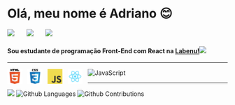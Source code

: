 # Olá, meu nome é Adriano :blush:

<a href="https://www.linkedin.com/in/adriano-p-de-araujo-0776ab19b/"><img src="https://64.media.tumblr.com/482803d41ac72337df99a6292b297f80/a4155e539c03dfb6-8b/s75x75_c1/1919ccf70f6db5955fc0d14f121b0a31be32753f.png" width="30"></a>
 &nbsp; &nbsp; &nbsp;
<a href="https://codepen.io/araujo6_6"><img src="https://www.flaticon.com/svg/static/icons/svg/2111/2111351.svg" width="30"></a> &nbsp; &nbsp; &nbsp;
<a href="https://repl.it/@Araujocoding"><img src="https://upload.wikimedia.org/wikipedia/commons/thumb/b/b2/Repl.it_logo.svg/1200px-Repl.it_logo.svg.png" width="40"></a>

#### Sou estudante de programação Front-End com React na [Labenu!](https://www.labenu.com.br/)<img src="https://uploads-ssl.webflow.com/5e790d30d198385b09366d8f/5efbb5055f2478ba2bc322d0_icone_gif.gif" width="28"> 

<hr>
<img align="left" style="padding-right: 12px" alt="HTML" width="34px" src="https://github.com/github/explore/blob/master/topics/html/html.png" />
      <img align="left" style="padding-right: 12px" alt="CSS" width="34px" src="https://github.com/github/explore/blob/master/topics/css/css.png" />
      <img align="left" style="padding-right: 12px" alt="JavaScript" width="34px" src="https://github.com/github/explore/raw/master/topics/javascript/javascript.png" />
      <img align="left" style="padding-right: 12px" alt="JavaScript" width="34px" src="https://github.com/github/explore/blob/master/topics/react/react.png"/>
<img  alt="JavaScript" width="80px"  src="https://i.dlpng.com/static/png/6649523_preview.png" />
<hr>      
    
[![](https://github-readme-stats.vercel.app/api?username=Pereira-Araujo&show_icons=true&theme=tokyonight)](https://github-readme-stats.vercel.app/api?username=Pereira-Araujo&show_icons=true&theme=tokyonight)
![Github Languages](https://github-readme-stats.vercel.app/api/top-langs/?username=Pereira-Araujo&layout=count_private=true&theme=tokyonight)
![Github Contributions](https://github-readme-streak-stats.herokuapp.com/?user=Pereira-Araujo&hide_border=true&theme=tokyonight)









